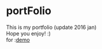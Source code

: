 # portFolio
This is my portfolio (update 2016 jan) <br>
Hope you enjoy! :) <br>
for :<a href="richagithub.github.io/portFolio" target="_blank">demo</a>
